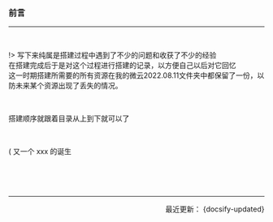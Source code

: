 ### 前言


-------

<br>

!> 写下来纯属是搭建过程中遇到了不少的问题和收获了不少的经验 <br> 在搭建完成后于是对这个过程进行搭建的记录，以方便自己以后对它回忆 <br>
这一时期搭建所需要的所有资源在我的微云2022.08.11文件夹中都保留了一份，以防未来某个资源出现了丢失的情况。


<br>


搭建顺序就跟着目录从上到下就可以了


<br>


( 又一个 xxx 的诞生


<br>


<br>


<br>

-------

<p align="right">最近更新： {docsify-updated}</p>




